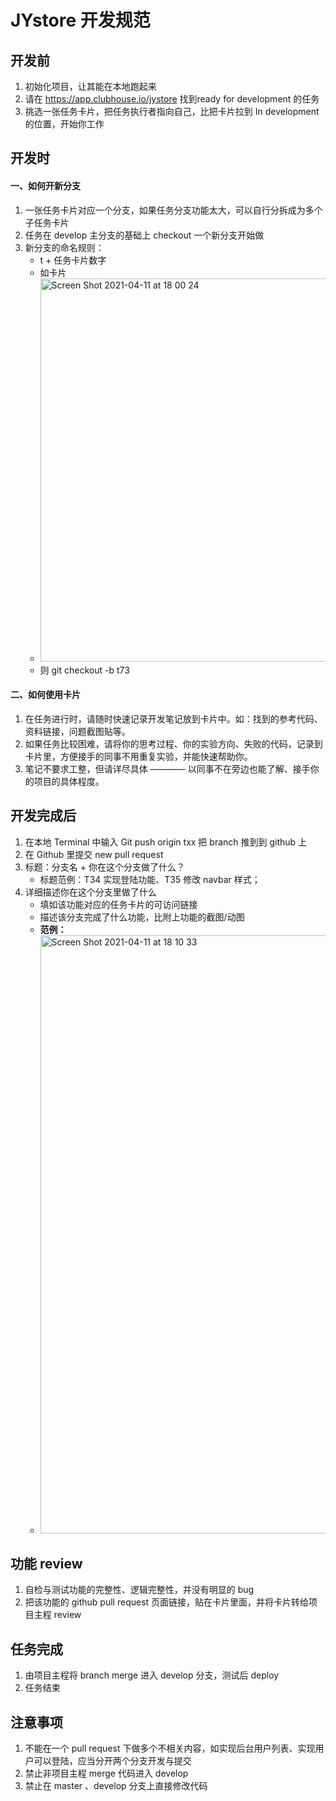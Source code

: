 # JYstore 开发规范

## 开发前

1. 初始化项目，让其能在本地跑起来
2. 请在 https://app.clubhouse.io/jystore 找到ready for development 的任务
3. 挑选一张任务卡片，把任务执行者指向自己，比把卡片拉到 In development 的位置，开始你工作

## 开发时

#### 一、如何开新分支

1. 一张任务卡片对应一个分支，如果任务分支功能太大，可以自行分拆成为多个子任务卡片
2. 任务在 develop 主分支的基础上 checkout 一个新分支开始做
3. 新分支的命名规则：
   - t + 任务卡片数字
   - 如卡片 
   - <img width="613" alt="Screen Shot 2021-04-11 at 18 00 24" src="https://user-images.githubusercontent.com/20460334/114299802-dd901280-9aef-11eb-8a02-1e3055a3a088.png">
   - 则 git checkout -b t73

#### 二、如何使用卡片

1. 在任务进行时，请随时快速记录开发笔记放到卡片中。如：找到的参考代码、资料链接，问题截图贴等。
2. 如果任务比较困难，请将你的思考过程、你的实验方向、失败的代码，记录到卡片里，方便接手的同事不用重复实验，并能快速帮助你。
3. 笔记不要求工整，但请详尽具体 ———— 以同事不在旁边也能了解、接手你的项目的具体程度。

## 开发完成后

1. 在本地 Terminal 中输入 Git push origin txx 把 branch 推到到 github 上
2. 在 Github 里提交 new pull request
3. 标题：分支名 + 你在这个分支做了什么？
   - 标题范例：T34 实现登陆功能、T35 修改 navbar 样式；
4. 详细描述你在这个分支里做了什么
   - 填如该功能对应的任务卡片的可访问链接
   - 描述该分支完成了什么功能，比附上功能的截图/动图
   - **范例：**
   - <img width="957" alt="Screen Shot 2021-04-11 at 18 10 33" src="https://user-images.githubusercontent.com/20460334/114300132-45932880-9af1-11eb-8273-a1d336ce8656.png">

## 功能 review

1. 自检与测试功能的完整性、逻辑完整性，并没有明显的 bug
2. 把该功能的 github pull request 页面链接，贴在卡片里面，并将卡片转给项目主程 review

## 任务完成

1. 由项目主程将 branch merge 进入 develop 分支，测试后 deploy
2. 任务结束


## 注意事项
1. 不能在一个 pull request 下做多个不相关内容，如实现后台用户列表、实现用户可以登陆，应当分开两个分支开发与提交
2. 禁止非项目主程 merge 代码进入 develop
3. 禁止在 master 、develop 分支上直接修改代码
